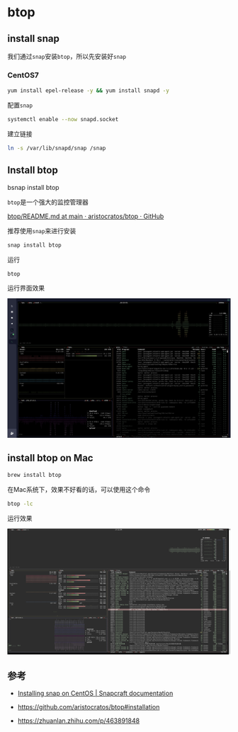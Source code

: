 # btop

## install snap

我们通过`snap`安装`btop`，所以先安装好`snap`

### CentOS7

```bash
yum install epel-release -y && yum install snapd -y
```

配置`snap`

```bash
systemctl enable --now snapd.socket
```

建立链接

```bash
ln -s /var/lib/snapd/snap /snap
```

## Install btop

bsnap install btop

`btop`是一个强大的监控管理器

[btop/README.md at main · aristocratos/btop · GitHub](https://github.com/aristocratos/btop/blob/main/README.md#installing-the-snap)

推荐使用`snap`来进行安装

```bash
snap install btop
```

运行

```bash
btop
```

运行界面效果

![](./assets/2fa13771d5d84f0969df6bd13ce023c24c8a4191.png)

## install btop on Mac

```bash
brew install btop
```

在Mac系统下，效果不好看的话，可以使用这个命令

```bash
btop -lc
```

运行效果

![](./assets/2022-07-14-17-12-07-image.png)

## 参考

- [Installing snap on CentOS | Snapcraft documentation](https://snapcraft.io/docs/installing-snap-on-centos)

- https://github.com/aristocratos/btop#installation

- https://zhuanlan.zhihu.com/p/463891848
